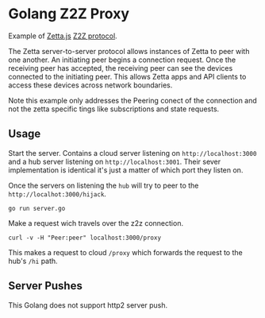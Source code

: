 # Golang Z2Z Proxy

Example of [Zetta.js](http://zettajs.com) [Z2Z protocol](https://github.com/zettajs/zetta/wiki/Zetta-Server-to-Server-Protocol-(Z2Z)-%5BDRAFT%5D).

The Zetta server-to-server protocol allows instances of Zetta to peer with one another. An initiating peer begins a connection request. Once the receiving peer has accepted, the receiving peer can see the devices connected to the initiating peer. This allows Zetta apps and API clients to access these devices across network boundaries.

Note this example only addresses the Peering conect of the connection and not the zetta specific tings like subscriptions and state requests.

## Usage

Start the server. Contains a cloud server listening on `http://localhost:3000` and a hub server listening on `http://localhost:3001`. Their sever implementation is identical it's just a matter of which port they listen on.

Once the servers on listening the `hub` will try to peer to the `http://localhot:3000/hijack`.


```
go run server.go
```

Make a request wich travels over the z2z connection.

```
curl -v -H "Peer:peer" localhost:3000/proxy
```

This makes a request to cloud `/proxy` which forwards the request to the hub's `/hi` path.


## Server Pushes

This Golang does not support http2 server push.